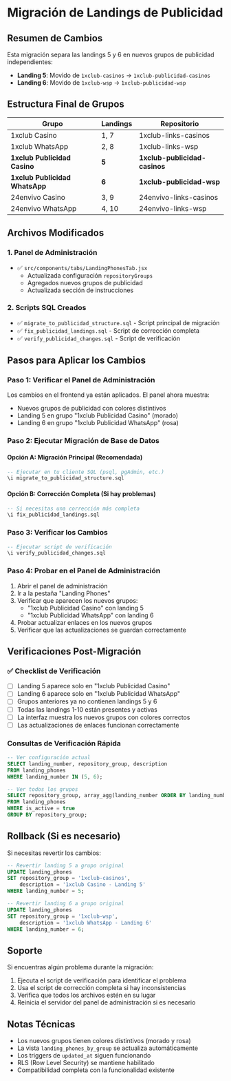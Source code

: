 # Migración de Landings de Publicidad

## Resumen de Cambios

Esta migración separa las landings 5 y 6 en nuevos grupos de publicidad independientes:

- **Landing 5**: Movido de `1xclub-casinos` → `1xclub-publicidad-casinos`
- **Landing 6**: Movido de `1xclub-wsp` → `1xclub-publicidad-wsp`

## Estructura Final de Grupos

| Grupo | Landings | Repositorio |
|-------|----------|-------------|
| 1xclub Casino | 1, 7 | 1xclub-links-casinos |
| 1xclub WhatsApp | 2, 8 | 1xclub-links-wsp |
| **1xclub Publicidad Casino** | **5** | **1xclub-publicidad-casinos** |
| **1xclub Publicidad WhatsApp** | **6** | **1xclub-publicidad-wsp** |
| 24envivo Casino | 3, 9 | 24envivo-links-casinos |
| 24envivo WhatsApp | 4, 10 | 24envivo-links-wsp |

## Archivos Modificados

### 1. Panel de Administración
- ✅ `src/components/tabs/LandingPhonesTab.jsx`
  - Actualizada configuración `repositoryGroups`
  - Agregados nuevos grupos de publicidad
  - Actualizada sección de instrucciones

### 2. Scripts SQL Creados
- ✅ `migrate_to_publicidad_structure.sql` - Script principal de migración
- ✅ `fix_publicidad_landings.sql` - Script de corrección completa
- ✅ `verify_publicidad_changes.sql` - Script de verificación

## Pasos para Aplicar los Cambios

### Paso 1: Verificar el Panel de Administración
Los cambios en el frontend ya están aplicados. El panel ahora muestra:
- Nuevos grupos de publicidad con colores distintivos
- Landing 5 en grupo "1xclub Publicidad Casino" (morado)
- Landing 6 en grupo "1xclub Publicidad WhatsApp" (rosa)

### Paso 2: Ejecutar Migración de Base de Datos

#### Opción A: Migración Principal (Recomendada)
```sql
-- Ejecutar en tu cliente SQL (psql, pgAdmin, etc.)
\i migrate_to_publicidad_structure.sql
```

#### Opción B: Corrección Completa (Si hay problemas)
```sql
-- Si necesitas una corrección más completa
\i fix_publicidad_landings.sql
```

### Paso 3: Verificar los Cambios
```sql
-- Ejecutar script de verificación
\i verify_publicidad_changes.sql
```

### Paso 4: Probar en el Panel de Administración
1. Abrir el panel de administración
2. Ir a la pestaña "Landing Phones"
3. Verificar que aparecen los nuevos grupos:
   - "1xclub Publicidad Casino" con landing 5
   - "1xclub Publicidad WhatsApp" con landing 6
4. Probar actualizar enlaces en los nuevos grupos
5. Verificar que las actualizaciones se guardan correctamente

## Verificaciones Post-Migración

### ✅ Checklist de Verificación
- [ ] Landing 5 aparece solo en "1xclub Publicidad Casino"
- [ ] Landing 6 aparece solo en "1xclub Publicidad WhatsApp"
- [ ] Grupos anteriores ya no contienen landings 5 y 6
- [ ] Todas las landings 1-10 están presentes y activas
- [ ] La interfaz muestra los nuevos grupos con colores correctos
- [ ] Las actualizaciones de enlaces funcionan correctamente

### Consultas de Verificación Rápida
```sql
-- Ver configuración actual
SELECT landing_number, repository_group, description 
FROM landing_phones 
WHERE landing_number IN (5, 6);

-- Ver todos los grupos
SELECT repository_group, array_agg(landing_number ORDER BY landing_number) 
FROM landing_phones 
WHERE is_active = true 
GROUP BY repository_group;
```

## Rollback (Si es necesario)

Si necesitas revertir los cambios:

```sql
-- Revertir landing 5 a grupo original
UPDATE landing_phones 
SET repository_group = '1xclub-casinos', 
    description = '1xclub Casino - Landing 5'
WHERE landing_number = 5;

-- Revertir landing 6 a grupo original  
UPDATE landing_phones 
SET repository_group = '1xclub-wsp',
    description = '1xclub WhatsApp - Landing 6' 
WHERE landing_number = 6;
```

## Soporte

Si encuentras algún problema durante la migración:

1. Ejecuta el script de verificación para identificar el problema
2. Usa el script de corrección completa si hay inconsistencias
3. Verifica que todos los archivos estén en su lugar
4. Reinicia el servidor del panel de administración si es necesario

## Notas Técnicas

- Los nuevos grupos tienen colores distintivos (morado y rosa)
- La vista `landing_phones_by_group` se actualiza automáticamente
- Los triggers de `updated_at` siguen funcionando
- RLS (Row Level Security) se mantiene habilitado
- Compatibilidad completa con la funcionalidad existente